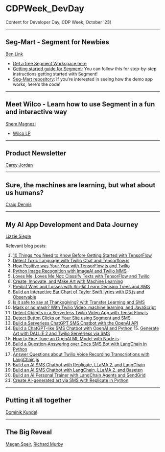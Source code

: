 # CDPWeek_DevDay
Content for Developer Day, CDP Week, October '23!

---

## Seg-Mart - Segment for Newbies
[Ben Link](https://www.linkedin.com/in/benjamindlink/)

- [Get a free Segment Workspace here](https://app.segment.com/signup?utm_source=blink&utm_medium=referral&utm_campaign=all_dvlpr_evergreen-conftalk_20230720&utm_content=create-workspace)
- [Getting started guide for Segment](https://segment.com/docs/getting-started/implementation-guide/): You can follow this for step-by-step instructions getting started with Segment!
- [Seg-Mart repository](https://github.com/LinkBenjamin/Seg-Mart): If you're interested in seeing how the demo app works, here's the code!

---

## Meet Wilco - Learn how to use Segment in a fun and interactive way
[Shem Magnezi](https://www.linkedin.com/in/shem-magnezi/)

- [Wilco LP]()

---

## Product Newsletter
[Carey Jordan](https://www.linkedin.com/in/careyjordan/)

---

## Sure, the machines are learning, but what about us humans?
[Craig Dennis](https://www.linkedin.com/in/craigsdennis/)

---

## My AI App Development and Data Journey
[Lizzie Siegle](https://www.linkedin.com/in/elsiegle/)

Relevant blog posts: 
1. [10 Things You Need to Know Before Getting Started with TensorFlow](https://www.twilio.com/blog/10-things-you-need-to-know-before-getting-started-with-tensorflow)
2. [Detect Toxic Language with Twilio Chat and Tensorflow.js](https://www.twilio.com/blog/detect-toxic-language-in-twilio-chat-with-tensorflow-js)
3. [How Positive was Your Year with TensorFlow.js and Twilio](https://www.twilio.com/blog/how-positive-was-your-year-with-tensorflow-js-and-twilio)
4. [Python Image Recognition with ImageAI and Twilio MMS](https://www.twilio.com/blog/image-recognition-twilio-mms-python)
5. [Loves Me, Loves Me Not: Classify Texts with TensorFlow and Twilio](https://www.twilio.com/blog/classify-texts-with-tensorflow-and-twilio-to-answer-loves-me-loves-me-not)
6. [Create, Innovate, and Make Art with Machine Learning](https://www.twilio.com/blog/create-innovate-and-make-art-with-machine-learning)
7. [Predict Wins and Losses with Sci-kit Learn Decision Trees and SMS](https://www.twilio.com/blog/predict-wins-losses-scikitlearn-sms)
8. [Build an Interactive Bar Chart of Taylor Swift lyrics with D3.js and Observable](https://www.twilio.com/blog/build-interactive-bar-chart-taylor-swift-lyrics)
9. [Is it safe to say at Thanksgiving? with Transfer Learning and SMS](https://www.twilio.com/blog/safe-to-say-at-thanksgiving-transfer-learning-sms)
10. [Mask or no mask? With Twilio Video, machine learning, and JavaScript](https://www.twilio.com/blog/mask-or-no-mask-twilio-video-ml-javascript)
11. [Detect Objects in a Serverless Twilio Video App with TensorFlow.js](https://www.twilio.com/blog/object-detection-serverless-video-tensorflow-js)
12. [Detect Button Clicks on Your Site using Segment and SMS](https://www.twilio.com/blog/detect-site-button-clicks-segment-sms)
13. [Build a Serverless ChatGPT SMS Chatbot with the OpenAI API](https://www.twilio.com/blog/sms-chatbot-openai-api-node)
14. [Build a ChatGPT-like SMS Chatbot with OpenAI and Python](https://www.twilio.com/blog/sms-chatbot-openai-python)
15. [Generate Art with DALL·E 2 and Twilio Serverless via SMS](https://www.twilio.com/blog/generate-art-with-dall-e-2-and-serverless-sms)
16. [How to Fine-Tune an OpenAI ML Model with Node.js](https://www.twilio.com/blog/finetune-openai-ml-model-node)
17. [Build a Question-Answering over Docs SMS Bot with LangChain in Python](https://www.twilio.com/blog/qa-over-docs-bot-langchain-python)
18. [Answer Questions about Twilio Voice Recording Transcriptions with LangChain.js](https://www.twilio.com/blog/qa-voice-recording-transcriptions-langchain-js)
19. [Build an AI SMS Chatbot with Replicate, LLaMA 2, and LangChain](https://www.twilio.com/blog/ai-sms-chatbot-replicate-llama-2-langchain)
20. [Build an AI SMS Chatbot with LangChain, LLaMA 2, and Baseten](https://www.twilio.com/blog/ai-sms-chatbot-langchain-llama2-baseten)
21. [Build an AI Personal Trainer with LangChain Agents and SendGrid](https://www.twilio.com/blog/ai-personal-marathon-trainer-agents-sendgrid)
22. [Create AI-generated art via SMS with Replicate in Python](https://www.twilio.com/blog/ai-art-sms-replicate-python)
---

## Putting it all together
[Dominik Kundel](https://www.linkedin.com/in/dkundel/)

---

## The Big Reveal
[Megan Speir](https://www.linkedin.com/in/meganspeir/), [Richard Murby](https://www.linkedin.com/in/murby/)
